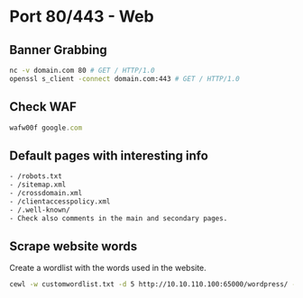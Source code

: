 # Port 80/443 - Web

## Banner Grabbing

```bash
nc -v domain.com 80 # GET / HTTP/1.0
openssl s_client -connect domain.com:443 # GET / HTTP/1.0
```

## Check WAF

```jsx
wafw00f google.com
```

## Default pages with interesting info

```bash
- /robots.txt
- /sitemap.xml
- /crossdomain.xml
- /clientaccesspolicy.xml
- /.well-known/
- Check also comments in the main and secondary pages.
```

## Scrape website words

Create a wordlist with the words used in the website.

```bash
cewl -w customwordlist.txt -d 5 http://10.10.110.100:65000/wordpress/ -m 5
```
